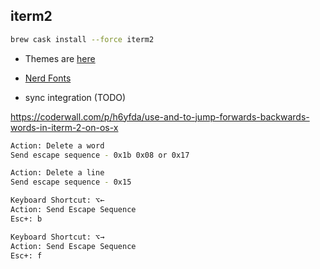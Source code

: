 
## iterm2

```bash
brew cask install --force iterm2
```

* Themes are [here](http://iterm2colorschemes.com/) 

* [Nerd Fonts](https://medium.com/the-code-review/nerd-fonts-how-to-install-configure-and-remove-programming-fonts-on-a-mac-178833b9daf3)

* sync integration (TODO)


https://coderwall.com/p/h6yfda/use-and-to-jump-forwards-backwards-words-in-iterm-2-on-os-x

```bash
Action: Delete a word
Send escape sequence - 0x1b 0x08 or 0x17
```

```bash
Action: Delete a line
Send escape sequence - 0x15
```

```bash
Keyboard Shortcut: ⌥←
Action: Send Escape Sequence
Esc+: b
```

```bash
Keyboard Shortcut: ⌥→
Action: Send Escape Sequence
Esc+: f
```
